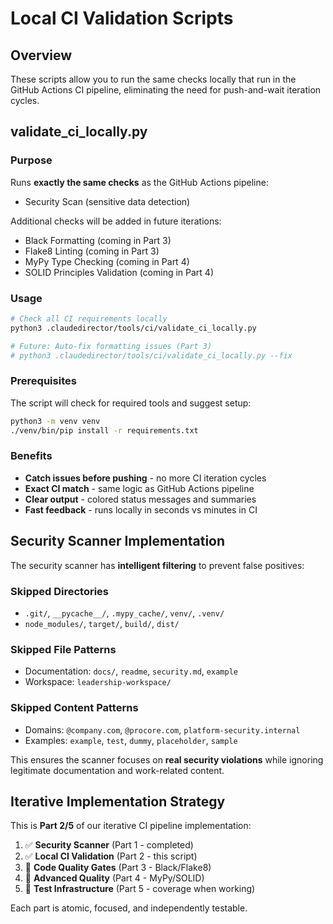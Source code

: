 # Local CI Validation Scripts

## Overview
These scripts allow you to run the same checks locally that run in the GitHub Actions CI pipeline, eliminating the need for push-and-wait iteration cycles.

## validate_ci_locally.py

### Purpose
Runs **exactly the same checks** as the GitHub Actions pipeline:
- Security Scan (sensitive data detection)

Additional checks will be added in future iterations:
- Black Formatting (coming in Part 3)
- Flake8 Linting (coming in Part 3)
- MyPy Type Checking (coming in Part 4)
- SOLID Principles Validation (coming in Part 4)

### Usage
```bash
# Check all CI requirements locally
python3 .claudedirector/tools/ci/validate_ci_locally.py

# Future: Auto-fix formatting issues (Part 3)
# python3 .claudedirector/tools/ci/validate_ci_locally.py --fix
```

### Prerequisites
The script will check for required tools and suggest setup:
```bash
python3 -m venv venv
./venv/bin/pip install -r requirements.txt
```

### Benefits
- **Catch issues before pushing** - no more CI iteration cycles
- **Exact CI match** - same logic as GitHub Actions pipeline
- **Clear output** - colored status messages and summaries
- **Fast feedback** - runs locally in seconds vs minutes in CI

## Security Scanner Implementation

The security scanner has **intelligent filtering** to prevent false positives:

### Skipped Directories
- `.git/`, `__pycache__/`, `.mypy_cache/`, `venv/`, `.venv/`
- `node_modules/`, `target/`, `build/`, `dist/`

### Skipped File Patterns
- Documentation: `docs/`, `readme`, `security.md`, `example`
- Workspace: `leadership-workspace/`

### Skipped Content Patterns
- Domains: `@company.com`, `@procore.com`, `platform-security.internal`
- Examples: `example`, `test`, `dummy`, `placeholder`, `sample`

This ensures the scanner focuses on **real security violations** while ignoring legitimate documentation and work-related content.

## Iterative Implementation Strategy

This is **Part 2/5** of our iterative CI pipeline implementation:

1. ✅ **Security Scanner** (Part 1 - completed)
2. ✅ **Local CI Validation** (Part 2 - this script)
3. 🔄 **Code Quality Gates** (Part 3 - Black/Flake8)
4. 🔄 **Advanced Quality** (Part 4 - MyPy/SOLID)
5. 🔄 **Test Infrastructure** (Part 5 - coverage when working)

Each part is atomic, focused, and independently testable.
